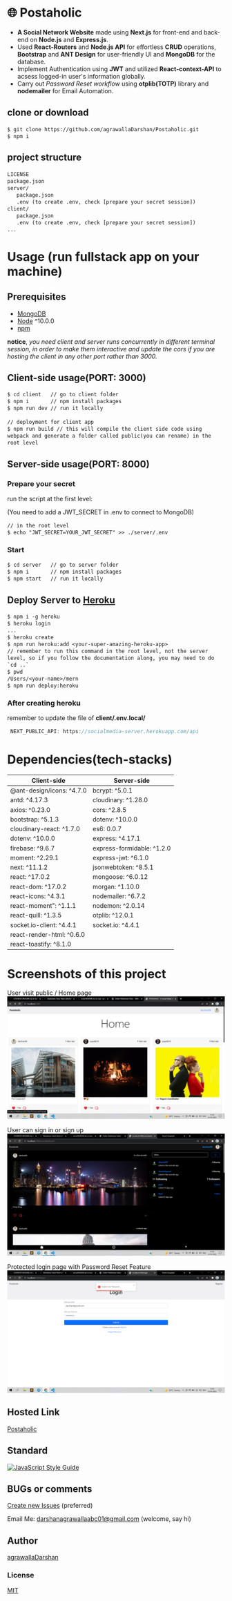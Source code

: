 # 🌐 Postaholic
- **A Social Network Website** made using **Next.js** for front-end and back-end on **Node.js** and **Express.js**.
- Used **React-Routers** and **Node.js API** for effortless **CRUD** operations, **Bootstrap** and **ANT Design** for user-friendly UI and **MongoDB** for the database.
- Implement Authentication using **JWT** and utilized **React-context-API** to acsess logged-in user's information globally.
- Carry out *Password Reset workflow* using **otplib(TOTP)** library and **nodemailer** for Email Automation.

## clone or download
```terminal
$ git clone https://github.com/agrawallaDarshan/Postaholic.git
$ npm i
```

## project structure
```terminal
LICENSE
package.json
server/
   package.json
   .env (to create .env, check [prepare your secret session])
client/
   package.json
   .env (to create .env, check [prepare your secret session])
...
```

# Usage (run fullstack app on your machine)

## Prerequisites
- [MongoDB](https://gist.github.com/nrollr/9f523ae17ecdbb50311980503409aeb3)
- [Node](https://nodejs.org/en/download/) ^10.0.0
- [npm](https://nodejs.org/en/download/package-manager/)

**notice**, *you need client and server runs concurrently in different terminal session, in order to make them interactive and update the cors if you are hosting the client in any other port rather than 3000.*

## Client-side usage(PORT: 3000)
```terminal
$ cd client   // go to client folder
$ npm i       // npm install packages
$ npm run dev // run it locally

// deployment for client app
$ npm run build // this will compile the client side code using webpack and generate a folder called public(you can rename) in the root level
```

## Server-side usage(PORT: 8000)

### Prepare your secret

run the script at the first level:

(You need to add a JWT_SECRET in .env to connect to MongoDB)

```terminal
// in the root level
$ echo "JWT_SECRET=YOUR_JWT_SECRET" >> ./server/.env
```

### Start

```terminal
$ cd server   // go to server folder
$ npm i       // npm install packages
$ npm start   // run it locally
```

## Deploy Server to [Heroku](https://dashboard.heroku.com/)
```terminal
$ npm i -g heroku
$ heroku login
...
$ heroku create
$ npm run heroku:add <your-super-amazing-heroku-app>
// remember to run this command in the root level, not the server level, so if you follow the documentation along, you may need to do `cd ..`
$ pwd
/Users/<your-name>/mern
$ npm run deploy:heroku
```

### After creating heroku

remember to update the file of **client/.env.local/**
```javascript
 NEXT_PUBLIC_API: https://socialmedia-server.herokuapp.com/api
```

# Dependencies(tech-stacks)
Client-side | Server-side
--- | ---
@ant-design/icons: ^4.7.0 | bcrypt: ^5.0.1  
antd: ^4.17.3 | cloudinary: ^1.28.0
axios: ^0.23.0 | cors: ^2.8.5 
bootstrap: ^5.1.3 | dotenv: ^10.0.0
cloudinary-react: ^1.7.0 | es6: 0.0.7 
dotenv: ^10.0.0 | express: ^4.17.1
firebase: ^9.6.7 | express-formidable: ^1.2.0 
moment: ^2.29.1 | express-jwt: ^6.1.0
next: ^11.1.2 | jsonwebtoken: ^8.5.1 
react: ^17.0.2 | mongoose: ^6.0.12
react-dom: ^17.0.2 | morgan: ^1.10.0 
react-icons: ^4.3.1 | nodemailer: ^6.7.2
react-moment": ^1.1.1 | nodemon: ^2.0.14 
react-quill: ^1.3.5 | otplib: ^12.0.1
socket.io-client: ^4.4.1 | socket.io: ^4.4.1
react-render-html: ^0.6.0 |
react-toastify: ^8.1.0 |

# Screenshots of this project

User visit public / Home page
![User visit public / Home page](img/Postaholic_Home.png)


User can sign in or sign up
![Dashboard with dark mode](img/Postaholic_Dashboard.png)


Protected login page with Password Reset Feature
![After signing in user can go to account route](img/Login.png)

## Hosted Link

[Postaholic](https://mernstack-frontend-24efe.web.app/)

## Standard

[![JavaScript Style Guide](https://cdn.rawgit.com/standard/standard/master/badge.svg)](https://github.com/standard/standard)

## BUGs or comments

[Create new Issues](https://github.com/agrawallaDarshan/Postaholic/issues) (preferred)

Email Me: darshanagrawallaabc01@gmail.com (welcome, say hi)

## Author
[agrawallaDarshan](https://github.com/agrawallaDarshan)

### License
[MIT](https://github.com/agrawallaDarshan/Postaholic/blob/master/LICENSE)